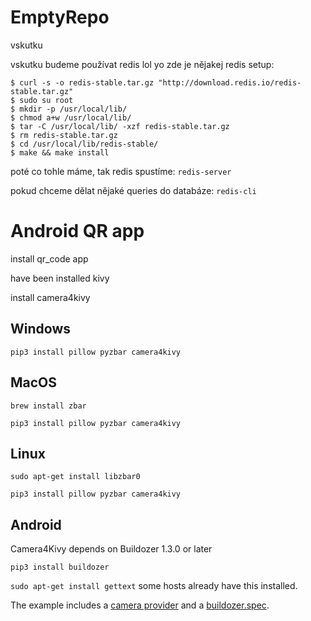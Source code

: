 # EmptyRepo
vskutku

vskutku budeme používat redis lol
yo zde je nějakej redis setup:
```
$ curl -s -o redis-stable.tar.gz "http://download.redis.io/redis-stable.tar.gz"
$ sudo su root
$ mkdir -p /usr/local/lib/
$ chmod a+w /usr/local/lib/
$ tar -C /usr/local/lib/ -xzf redis-stable.tar.gz
$ rm redis-stable.tar.gz
$ cd /usr/local/lib/redis-stable/
$ make && make install
```

poté co tohle máme, tak redis spustíme:
`redis-server`

pokud chceme dělat nějaké queries do databáze:
`redis-cli`

# Android QR app

install qr_code app

have been installed kivy

install camera4kivy

## Windows

`pip3 install pillow pyzbar camera4kivy`

## MacOS

`brew install zbar`

`pip3 install pillow pyzbar camera4kivy`

## Linux

`sudo apt-get install libzbar0`

`pip3 install pillow pyzbar camera4kivy`

## Android

Camera4Kivy depends on Buildozer 1.3.0 or later

`pip3 install buildozer`

`sudo apt-get install gettext`  some hosts already have this installed.

The example includes a [camera provider](https://github.com/Android-for-Python/camera4kivy#android-camera-provider) and a [buildozer.spec](https://github.com/Android-for-Python/camera4kivy#buildozerspec).
